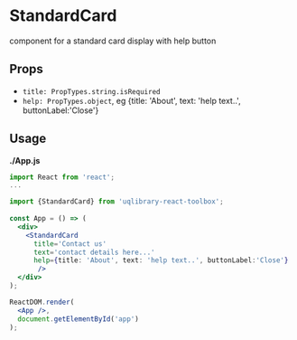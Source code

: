 # StandardCard

component for a standard card display with help button

## Props

- `title: PropTypes.string.isRequired`
- `help: PropTypes.object`, eg {title: 'About', text: 'help text..', buttonLabel:'Close'}

## Usage

**./App.js**
```jsx
import React from 'react';
...

import {StandardCard} from 'uqlibrary-react-toolbox';
        
const App = () => (
  <div>
    <StandardCard 
      title='Contact us' 
      text='contact details here...' 
      help={title: 'About', text: 'help text..', buttonLabel:'Close'} 
       />
  </div>
);

ReactDOM.render(
  <App />,
  document.getElementById('app')
);
```

